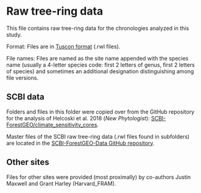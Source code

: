 # Raw tree-ring data

This file contains raw tree-ring data for the chronologies analyzed in this study.

Format: Files are in [Tuscon format](http://www.cybis.se/wiki/index.php/Tucson_format) (.rwl files).

File names: Files are named as the site name appended with the species name (usually a 4-letter species code: first 2 letters of genus, first 2 letters of species) and sometimes an additional designation distinguishing among file versions.

## SCBI data

Folders and files in this folder were copied over from the GitHub repository for the analysis of Helcoski et al. 2018 (*New Phytologist*): [SCBI-ForestGEO/climate_sensitivity_cores](https://github.com/SCBI-ForestGEO/climate_sensitivity_cores). 

Master files of the SCBI raw tree-ring data (.rwl files found in subfolders) are located in the [SCBI-ForestGEO-Data GitHub repository](https://github.com/SCBI-ForestGEO/SCBI-ForestGEO-Data/tree/master/tree_cores/chronologies).

## Other sites

Files for other sites were provided (most proximally) by co-authors Justin Maxwell and Grant Harley (Harvard_FRAM). 
